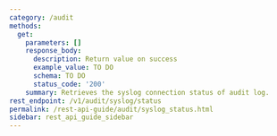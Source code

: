 ```yaml
---
category: /audit
methods:
  get:
    parameters: []
    response_body:
      description: Return value on success
      example_value: TO DO
      schema: TO DO
      status_code: '200'
    summary: Retrieves the syslog connection status of audit log.
rest_endpoint: /v1/audit/syslog/status
permalink: /rest-api-guide/audit/syslog_status.html
sidebar: rest_api_guide_sidebar
---
```

